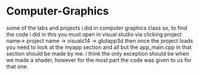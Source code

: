 # Computer-Graphics
some of the labs and projects i did in computer graphics class
so, to find the code i did in this you must open in visual studio via clicking project name-> project name -> visualc14 -> glutapp3d 
then once the project loads you need to look at the myapp section and all but the app_main.cpp in that section should be made by me.
i think the only exception should be when we made a shader, however for the most part the code was given to us for that one.
